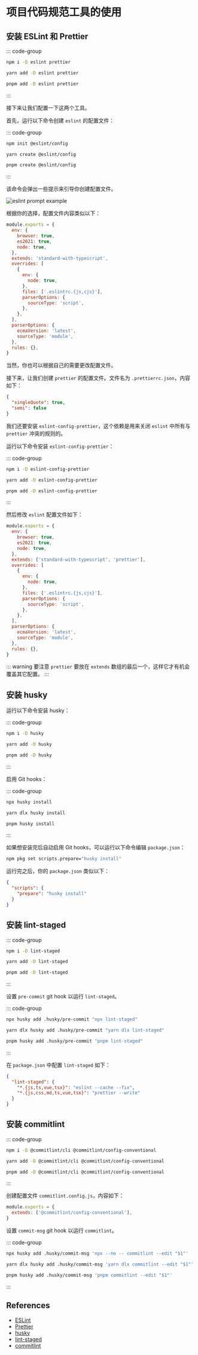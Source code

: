 # 项目代码规范工具的使用

## 安装 ESLint 和 Prettier

::: code-group

```sh [npm]
npm i -D eslint prettier
```

```sh [yarn]
yarn add -D eslint prettier
```

```sh [pnpm]
pnpm add -D eslint prettier
```

:::

接下来让我们配置一下这两个工具。

首先，运行以下命令创建 `eslint` 的配置文件：

::: code-group

```sh [npm]
npm init @eslint/config
```

```sh [yarn]
yarn create @eslint/config
```

```sh [pnpm]
pnpm create @eslint/config
```

:::

该命令会弹出一些提示来引导你创建配置文件。

![eslint prompt example](./eslint-prompt.jpg)

根据你的选择，配置文件内容类似以下：

```js
module.exports = {
  env: {
    browser: true,
    es2021: true,
    node: true,
  },
  extends: 'standard-with-typescript',
  overrides: [
    {
      env: {
        node: true,
      },
      files: ['.eslintrc.{js,cjs}'],
      parserOptions: {
        sourceType: 'script',
      },
    },
  ],
  parserOptions: {
    ecmaVersion: 'latest',
    sourceType: 'module',
  },
  rules: {},
}
```

当然，你也可以根据自己的需要更改配置文件。

接下来，让我们创建 `prettier` 的配置文件。文件名为 `.prettierrc.json`，内容如下：

```json
{
  "singleQuote": true,
  "semi": false
}
```

我们还要安装 `eslint-config-prettier`，这个依赖是用来关闭 `eslint` 中所有与 `prettier` 冲突的规则的。

运行以下命令安装 `eslint-config-prettier`：

::: code-group

```sh [npm]
npm i -D eslint-config-prettier
```

```sh [yarn]
yarn add -D eslint-config-prettier
```

```sh [pnpm]
pnpm add -D eslint-config-prettier
```

:::

然后修改 `eslint` 配置文件如下：

```js
module.exports = {
  env: {
    browser: true,
    es2021: true,
    node: true,
  },
  extends: ['standard-with-typescript', 'prettier'],
  overrides: [
    {
      env: {
        node: true,
      },
      files: ['.eslintrc.{js,cjs}'],
      parserOptions: {
        sourceType: 'script',
      },
    },
  ],
  parserOptions: {
    ecmaVersion: 'latest',
    sourceType: 'module',
  },
  rules: {},
}
```

::: warning
要注意 `prettier` 要放在 `extends` 数组的最后一个，这样它才有机会覆盖其它配置。
:::

## 安装 husky

运行以下命令安装 husky：

::: code-group

```sh [npm]
npm i -D husky
```

```sh [yarn]
yarn add -D husky
```

```sh [pnpm]
pnpm add -D husky
```

:::

启用 Git hooks：

::: code-group

```sh [npm]
npx husky install
```

```sh [yarn]
yarn dlx husky install
```

```sh [pnpm]
pnpm husky install
```

:::

如果想安装完后自动启用 Git hooks，可以运行以下命令编辑 `package.json`：

```sh
npm pkg set scripts.prepare="husky install"
```

运行完之后，你的 `package.json` 类似以下：

```json
{
  "scripts": {
    "prepare": "husky install"
  }
}
```

## 安装 lint-staged

::: code-group

```sh [npm]
npm i -D lint-staged
```

```sh [yarn]
yarn add -D lint-staged
```

```sh [pnpm]
pnpm add -D lint-staged
```

:::

设置 `pre-commit` git hook 以运行 `lint-staged`。

::: code-group

```sh [npm]
npx husky add .husky/pre-commit "npx lint-staged"
```

```sh [yarn]
yarn dlx husky add .husky/pre-commit "yarn dlx lint-staged"
```

```sh [pnpm]
pnpm husky add .husky/pre-commit "pnpm lint-staged"
```

:::

在 `package.json` 中配置 `lint-staged` 如下：

```json
{
  "lint-staged": {
    "*.{js,ts,vue,tsx}": "eslint --cache --fix",
    "*.{js,css,md,ts,vue,tsx}": "prettier --write"
  }
}
```

## 安装 commitlint

::: code-group

```sh [npm]
npm i -D @commitlint/cli @commitlint/config-conventional
```

```sh [yarn]
yarn add -D @commitlint/cli @commitlint/config-conventional
```

```sh [pnpm]
pnpm add -D @commitlint/cli @commitlint/config-conventional
```

:::

创建配置文件 `commitlint.config.js`，内容如下：

```js
module.exports = {
  extends: ['@commitlint/config-conventional'],
}
```

设置 `commit-msg` git hook 以运行 `commitlint`。

::: code-group

```sh [npm]
npx husky add .husky/commit-msg 'npx --no -- commitlint --edit "$1"'
```

```sh [yarn]
yarn dlx husky add .husky/commit-msg 'yarn dlx commitlint --edit "$1"'
```

```sh [pnpm]
pnpm husky add .husky/commit-msg 'pnpm commitlint --edit "$1"'
```

:::

## References

- [ESLint](https://eslint.org/docs/latest/use/getting-started)
- [Prettier](https://prettier.io/docs/en/configuration)
- [husky](https://typicode.github.io/husky/getting-started.html)
- [lint-staged](https://github.com/okonet/lint-staged)
- [commitlint](https://commitlint.js.org/#/)

